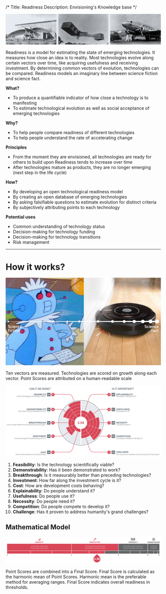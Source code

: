 /*
Title: Readiness
Description: Envisioning's Knowledge base
*/

![](readiness01.jpeg)

Readiness is a model for estimating the state of emerging technologies. It measures how close an idea is to reality. Most technologies evolve along certain vectors over time, like acquiring usefulness and receiving investment. By determining common vectors of evolution, technologies can be compared. Readiness models an imaginary line between science fiction and science fact.

**What?**

* To produce a quantifiable indicator of how close a technology is to manifesting
* To estimate technological evolution as well as social acceptance of emerging technologies

**Why?**

* To help people compare readiness of different technologies
* To help people understand the rate of accelerating change

**Principles**

* From the moment they are envisioned, all technologies are ready for others to build upon Readiness tends to increase over time
* After technologies mature as products, they are no longer emerging (next step in the life cycle)

**How?**

* By developing an open technological readiness model
* By creating an open database of emerging technologies
* By asking falsifiable questions to estimate evolution for distinct criteria
* By subjectively attributing points to each technology

**Potential uses**

* Common understanding of technology status
* Decision-making for technology funding
* Decision-making for technology transitions
* Risk management

---


# How it works?
![](readiness02.jpg)

Ten vectors are measured. Technologies are  scored on growth along each vector. Point Scores are attributed on a human-readable scale

![](readiness03.png)

1. **Feasibility**: Is the technology scientifically viable?
2. **Demonstrability**: Has it been demonstrated to work?
3. **Breakthrough**: Is it measurably better than preceding technologies?
4. **Investment**: How far along the investment cycle is it?
5. **Cost**: How are development costs behaving?
6. **Explainability**: Do people understand it?
7. **Usefulness**: Do people use it?
8. **Necessity**: Do people need it?
9. **Competition**: Do people compete to develop it?
10. **Challenge**: Has it proven to address humanity's grand challenges?

## Mathematical Model

![](readiness04.png)

Point Scores are combined into a Final Score. Final Score is calculated as the harmonic mean of Point Scores. Harmonic mean is the preferable method for averaging ranges. Final Score indicates overall readiness in thresholds. 



